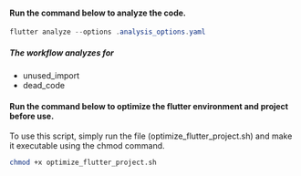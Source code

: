 #### Run the command below to analyze the code.

```powershell
flutter analyze --options .analysis_options.yaml
```

##### The workflow analyzes for

- unused_import
- dead_code

#### Run the command below to optimize the flutter environment and project before use.

To use this script, simply run the file (optimize_flutter_project.sh) and make it executable using the chmod command.

```bash
chmod +x optimize_flutter_project.sh
```

